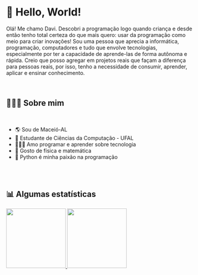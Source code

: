 # 🖖 Hello, World!

Olá! Me chamo Davi. Descobri a programação logo quando criança e desde então tenho total certeza do que mais quero: usar da programação como meio para criar inovações!
Sou uma pessoa que aprecia a informática, programação, computadores e tudo que envolve tecnologias, especialmente por ter a capacidade de aprende-las de forma autônoma e rápida.
Creio que posso agregar em projetos reais que façam a diferença para pessoas reais, por isso, tenho a necessidade de consumir, aprender, aplicar e ensinar conhecimento.

<br>

## 👨🏻‍💻 Sobre mim

<br>

- 🌎 Sou de Maceió-AL
- 🏫 Estudante de Ciências da Computação - UFAL
- 👨🏻‍💻 Amo programar e aprender sobre tecnologia
- 🧠 Gosto de física e matemática
- 🐍 Python é minha paixão na programação

<br>
<br>

## 📊 Algumas estatísticas

<a href="https://github.com/daviromao" >
<img height="160em" src="https://github-readme-stats.vercel.app/api?username=daviromao&show_icons=true&bg_color=282A36&title_color=DD6387&icon_color=BD93F9&text_color=fff&border_color=fff" />
<img height="160em" src="https://github-readme-stats.vercel.app/api/top-langs/?username=daviromao&layout=compact&bg_color=282A36&title_color=DD6387&icon_color=BD93F9&text_color=fff&border_color=fff" />
</a>

<br>
<br>
